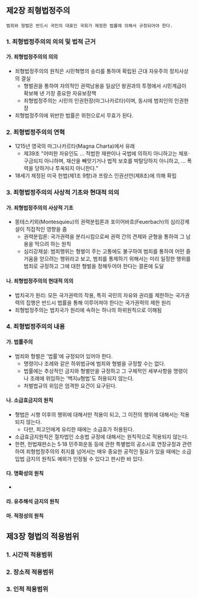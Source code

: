 ## 제2장 죄형법정주의

```
범죄와 형벌은 반드시 국민의 대표인 국회가 제정한 법률에 의해서 규정되어야 한다.
```

### 1. 죄형법정주의의 의의 및 법적 근거

#### 가. 죄형법정주의의 의의

- 죄형법정주의의 원칙은 시민혁명의 승리를 통하여 확립된 근대 자유주의 정치사상의 결실
  - 형벌권을 통하여 자의적인 권력남용을 일삼던 왕권과의 투쟁에서 시민계급이 확보해 낸 가장 중요한 자유보장책
  - 죄형법정주의는 시민의 인권헌장(마그나카르타)이며, 동시에 범죄인의 인권현장
- 죄형법정주의에 위반한 법률은 위헌으로서 무효가 된다.

### 2. 죄형법정주의의 연혁

- 1215년 영국의 마그나카르타(Magna Charta)에서 유래
   - 제39조 "어떠한 자유인도 … 적법한 재판이나 국법에 의하지 아니하고는 체포·구금되지 아니하며, 재산을 빼앗기거나 법적 보호를 박탈당하지 아니하고, … 폭력을 당하거나 투옥되지 아니한다."
- 18세기 제정된 미국 헌법(제1조 9항)과 프랑스 인권선언(제8조)에 의해 확립

### 3. 죄형법정주의의 사상적 기초와 현대적 의의

#### 가. 죄형법정주의의 사상적 기초

- 몽테스키외(Montesquieu)의 권력분립론과 포이어바흐(Feuerbach)의 심리강제설이 직접적인 영향을 줌
  - 권력분립론: 국가권력을 분리시킴으로써 권력 간의 견제와 균형을 통하여 그 남용을 막으려 하는 원칙
  - 심리강제설: 범죄행위는 형벌이 주는 고통에도 불구하여 범죄를 통하여 어떤 즐거움을 얻으려는 행위라고 보고, 범죄를 통제하기 위해서는 미리 일정한 행위를 범죄로 규정하고 그에 대한 형벌을 정해두어야 한다는 결론에 도달

#### 나. 죄형법정주의의 현대적 의의

- 법치국가 원리: 모든 국가권력의 작용, 특히 국민의 자유와 권리를 제한하는 국가권력의 집행은 반드시 법률을 통해 이루어져야 한다는 국가권력의 제한 원리
- 죄형법정주의는 법치국가 원리에 속하는 하나의 하위원칙으로 이해됨

### 4. 죄형법정주의의 내용

#### 가. 법률주의

- 범죄와 형벌은 '법률'에 규정되어 있어야 한다.
  - 명령이나 조례와 같은 하위법규에 범죄와 형벌을 규정할 수는 없다.
  - 법률에는 추상적인 금지와 형벌만을 규정하고 그 구체적인 세부사항을 명령이나 조례에 위임하는 '백지u형법'도 허용되지 않는다.
  - 처벌법규의 위임은 엄격한 요건이 요구된다.

#### 나. 소급효금지의 원칙

- 형법은 시행 이후의 행위에 대해서만 적용이 되고, 그 이전의 행위에 대해서는 적용되지 않는다.
  - 다만, 피고인에게 유리한 때에는 소급효가 허용된다.
- 소급효금지원칙은 절차법인 소송법 규정에 대해서는 원칙적으로 적용되지 않는다.
- 한편, 헌법재판소는 5·18 민주화운동 등에 관한 특별법의 공소시효 연장규정과 관련하여 죄형법정주의의 취지를 넘어서는 매우 중요한 공적인 필요가 있을 때에는 소급입법 금지의 원칙도 예외가 인정될 수 있다고 판시한 바 있다.

#### 다. 명확성의 원칙

- 

#### 라. 유추해석 금지의 원칙

#### 마. 적정성의 원칙

## 제3장 형법의 적용범위

### 1. 시간적 적용범위

### 2. 장소적 적용범위

### 3. 인적 적용범위
